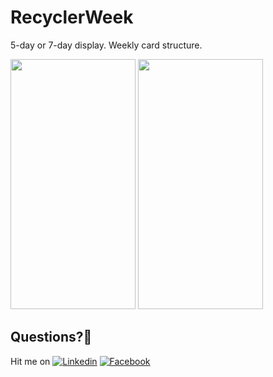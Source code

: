 # RecyclerWeek

5-day or 7-day display. Weekly card structure.


<img src="https://user-images.githubusercontent.com/7110339/54258549-0d1c6b80-4574-11e9-85b7-0f2ada7d3074.jpg" width="200" height="400">  <img src="https://user-images.githubusercontent.com/7110339/54258551-0d1c6b80-4574-11e9-9a5e-17a564e28a43.jpg" width="200" height="400">  

## Questions?🤔
Hit me on [![Linkedin](https://img.shields.io/badge/Linkedin-Emre%20Karataş-blue.svg)](https://www.linkedin.com/in/emre-karata%C5%9F-062b26a9/)  [![Facebook](https://img.shields.io/badge/Facebook-Emre%20Karataş-blue.svg)](https://www.facebook.com/emre.karatas.311)


